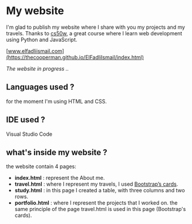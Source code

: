 # My website

I'm glad to publish my website where I share with you my projects and my travels.
Thanks to [cs50w](https://courses.edx.org/courses/course-v1:HarvardX+CS50W+Web/course/), a great course where I learn web development using Python and JavaScript.

[www.elfadliismail.com](https://thecooperman.github.io/ElFadliIsmail/index.html)

_The website in progress .._

## Languages used ?

for the moment I'm using HTML and CSS.

## IDE used ?
Visual Studio Code

## what's inside my website ?

the website contain 4 pages:

* **index.html** : represent the About me.
* **travel.html** : where I represent my travels, I used  [Bootstrap’s cards](https://getbootstrap.com/docs/4.1/components/card/).
* **study.html** : in this page I created a table, with three columns and two rows.
* **portfolio.html** : where I represent the projects that I worked on. the same principle of the page travel.html is used in this page (Bootstrap's cards).
